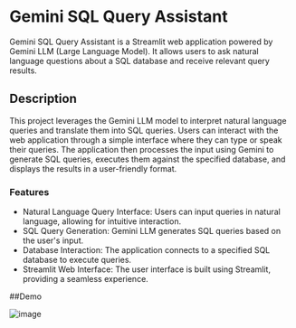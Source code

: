 # Gemini SQL Query Assistant

Gemini SQL Query Assistant is a Streamlit web application powered by Gemini LLM (Large Language Model). It allows users to ask natural language questions about a SQL database and receive relevant query results.

## Description

This project leverages the Gemini LLM model to interpret natural language queries and translate them into SQL queries. Users can interact with the web application through a simple interface where they can type or speak their queries. The application then processes the input using Gemini to generate SQL queries, executes them against the specified database, and displays the results in a user-friendly format.

### Features

- Natural Language Query Interface: Users can input queries in natural language, allowing for intuitive interaction.
- SQL Query Generation: Gemini LLM generates SQL queries based on the user's input.
- Database Interaction: The application connects to a specified SQL database to execute queries.
- Streamlit Web Interface: The user interface is built using Streamlit, providing a seamless experience.

##Demo

![image](https://github.com/Manya-tech/SQL_LLM/assets/85272000/f8775b23-5ff0-49ed-bc7f-ffbaf98e3e28)
